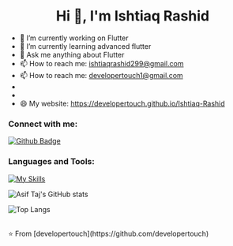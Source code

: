  <h1 align="center">Hi 👋, I'm Ishtiaq Rashid</h1>

- 🔭 I’m currently working on Flutter
- 🌱 I’m currently learning advanced flutter
- 💬 Ask me anything about Flutter 
- 📫 How to reach me: ishtiaqrashid299@gmail.com 
- 📫 How to reach me: developertouch1@gmail.com
- 
- 
- 😄 My website: https://developertouch.github.io/Ishtiaq-Rashid

  
### Connect with me:
<div id="badges">
  <a href="https://github.com/developertouch">
    <img src="https://img.shields.io/badge/Github-white?style=for-the-badge&logo=Github&logoColor=black" alt="Github Badge"/>
  </a>


</div>

### Languages and Tools:
[![My Skills](https://skillicons.dev/icons?i=flutter,dart,firebase,github,git,html,css,figma,visualstudio,java,androidstudio,xd&perline=5)](https://skillicons.dev)

![Asif Taj's GitHub stats](https://github-readme-stats.vercel.app/api?username=developertouch&show_icons=true&theme=dark)

![Top Langs](https://github-readme-stats.vercel.app/api/top-langs/?username=developertouch&theme=dark)


<br>
⭐️ From [developertouch](https://github.com/developertouch)
